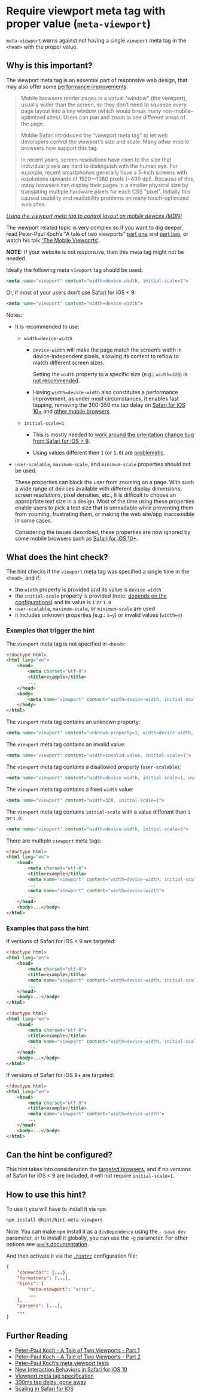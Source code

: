 # Require viewport meta tag with proper value (`meta-viewport`)

`meta-viewport` warns against not having a single `viewport` meta
tag in the `<head>` with the proper value.

## Why is this important?

The viewport meta tag is an essential part of responsive web design,
that may also offer some [performance improvements][gpu rasterization].

> Mobile browsers render pages in a virtual "window" (the viewport),
> usually wider than the screen, so they don’t need to squeeze every
> page layout into a tiny window (which would break many
> non-mobile-optimized sites). Users can pan and zoom to see different
> areas of the page.
>
> Mobile Safari introduced the "viewport meta tag" to let web
> developers control the viewport’s size and scale. Many other mobile
> browsers now support this tag.
>
> In recent years, screen resolutions have risen to the size that
> individual pixels are hard to distinguish with the human eye.
> For example, recent smartphones generally have a 5-inch screens with
> resolutions upwards of 1920—1080 pixels (~400 dpi). Because of this,
> many browsers can display their pages in a smaller physical size by
> translating multiple hardware pixels for each CSS "pixel". Initially
> this caused usability and readability problems on many touch-optimized
> web sites.

*[Using the viewport meta tag to control layout on mobile devices
(MDN)][viewport meta tag on mdn]*

The viewport related topic is very complex so if you want to dig
deeper, read Peter-Paul Koch’s "A tale of two viewports" [part
one][ppk article 1] and [part two][ppk article 2], or watch his
talk ['The Mobile Viewports'][ppk talk].

**NOTE:** If your website is not responsive, then this meta tag
might not be needed.

Ideally the following meta `viewport` tag should be used:

```html
<meta name="viewport" content="width=device-width, initial-scale=1">
```

Or, if most of your users don’t use Safari for iOS < 9:

```html
<meta name="viewport" content="width=device-width">
```

Notes:

* It is recommended to use:

  * `width=device-width`

    * `device-width` will make the page match the screen’s width in
      device-independent pixels, allowing its content to reflow to
      match different screen sizes.

      Setting the `width` property to a specific size (e.g.: `width=320`)
      is [not recommended][fixed width problem].

    * Having `width=device-width` also constitutes a performance
      improvement, as under most circumstances, it enables fast tapping,
      removing the 300-350 ms tap delay on [Safari for iOS 10+][ios 10
      interaction behaviors] and [other mobile browsers][tap delay].

  * `initial-scale=1`

    * This is mostly needed to [work around the orientation change bug
      from Safari for iOS > 9][ios orientation change scaling].

    * Using values different then `1` (or `1.0`) are
      [problematic](https://www.quirksmode.org/mobile/metaviewport/#link15).

* `user-scalable`, `maximum-scale`, and `minimum-scale` properties
  should not be used.

  These properties can block the user from zooming on a page.
  With such a wide range of devices available with different
  display dimensions, screen resolutions, pixel densities, etc.,
  it is difficult to choose an appropriate text size in a design.
  Most of the time using these properties enable users to pick a
  text size that is unreadable while preventing them from zooming,
  frustrating them, or making the web site/app inaccessible in
  some cases.

  Considering the issues described, these properties are now
  ignored by some mobile browsers such as [Safari for iOS 10+][ios
  10 interaction behaviors].

## What does the hint check?

The hint checks if the `viewport` meta tag was specified a single
time in the `<head>`, and if:

* the `width` property is provided and its value is `device-width`
* the `initial-scale` property is provided (note: [depends on the
  configurations](#can-the-hint-be-configured)) and its value is
  `1` or `1.0`
* `user-scalable`, `maximum-scale`, or `minimum-scale` are used
* it includes unknown properties (e.g.: `x=y`) or invalid values
  (`width=x`)

### Examples that **trigger** the hint

The `viewport` meta tag is not specified in `<head>`:

```html
<!doctype html>
<html lang="en">
    <head>
        <meta charset="utf-8">
        <title>example</title>
        ...
    </head>
    <body>
        <meta name="viewport" content="width=device-width, initial-scale=1">
    </body>
</html>
```

The `viewport` meta tag contains an unknown property:

```html
<meta name="viewport" content="unknown-property=1, width=device-width, initial-scale=1">
```

The `viewport` meta tag contains an invalid value:

```html
<meta name="viewport" content="width=invalid-value, initial-scale=1">
```

The `viewport` meta tag contains a disallowed property (`user-scalable`):

```html
<meta name="viewport" content="width=device-width, initial-scale=1, user-scalable=no">
```

The `viewport` meta tag contains a fixed `width` value:

```html
<meta name="viewport" content="width=320, initial-scale=1">
```

The `viewport` meta tag contains `initial-scale` with a value
different than `1` or `1.0`:

```html
<meta name="viewport" content="width=device-width, initial-scale=5">
```

There are multiple `viewport` meta tags:

```html
<!doctype html>
<html lang="en">
    <head>
        <meta charset="utf-8">
        <title>example</title>
        <meta name="viewport" content="width=device-width, initial-scale=1">
        ...
        <meta name="viewport" content="width=device-width">
        ...
    </head>
    <body>...</body>
</html>
```

### Examples that **pass** the hint

If versions of Safari for iOS < 9 are targeted:

```html
<!doctype html>
<html lang="en">
    <head>
        <meta charset="utf-8">
        <title>example</title>
        <meta name="viewport" content="width=device-width, initial-scale=1">
        ...
    </head>
    <body>...</body>
</html>
```

```html
<!doctype html>
<html lang="en">
    <head>
        <meta charset="utf-8">
        <title>example</title>
        <meta name="viewport" content="width=device-width, initial-scale=1.0, shrink-to-fit=no, viewport-fit=cover">
        ...
    </head>
    <body>...</body>
</html>
```

If versions of Safari for iOS 9+ are targeted:

```html
<!doctype html>
<html lang="en">
    <head>
        <meta charset="utf-8">
        <title>example</title>
        <meta name="viewport" content="width=device-width">
        ...
    </head>
    <body>...</body>
</html>
```

## Can the hint be configured?

This hint takes into consideration the [targeted
browsers](../index.md#browser-configuration), and if no
versions of Safari for iOS < 9 are included, it will not
require `initial-scale=1`.

## How to use this hint?

To use it you will have to install it via `npm`:

```bash
npm install @hint/hint-meta-viewport
```

Note: You can make `npm` install it as a `devDependency` using the
`--save-dev` parameter, or to install it globally, you can use the
`-g` parameter. For other options see [`npm`'s
documentation](https://docs.npmjs.com/cli/install).

And then activate it via the [`.hintrc`][hintrc] configuration file:

```json
{
    "connector": {...},
    "formatters": [...],
    "hints": {
        "meta-viewport": "error",
        ...
    },
    "parsers": [...],
    ...
}
```

## Further Reading

* [Peter-Paul Koch - A Tale of Two Viewports - Part 1][ppk article 1]
* [Peter-Paul Koch - A Tale of Two Viewports - Part 2][ppk article 2]
* [Peter-Paul Koch’s meta viewport tests][ppk tests]
* [New Interaction Behaviors in Safari for iOS 10][ios 10 interaction behaviors]
* [Viewport meta tag specification][spec]
* [300ms tap delay, gone away][tap delay]
* [Scaling in Safari for iOS][ios orientation change scaling]

<!-- Link labels: -->

[fixed width problem]: http://starkravingfinkle.org/blog/2010/01/perils-of-the-viewport-meta-tag/
[gpu rasterization]: https://www.chromium.org/developers/design-documents/chromium-graphics/how-to-get-gpu-rasterization
[ios 10 interaction behaviors]: https://webkit.org/blog/7367/new-interaction-behaviors-in-ios-10/
[ios orientation change scaling]: https://www.quirksmode.org/blog/archives/2013/10/more_about_scal.html
[mdn viewport meta tag]: https://developer.mozilla.org/en/docs/Mozilla/Mobile/Viewport_meta_tag
[ppk article 1]: https://www.quirksmode.org/mobile/viewports.html
[ppk article 2]: https://www.quirksmode.org/mobile/viewports2.html
[ppk initial-scale]: https://www.quirksmode.org/mobile/metaviewport/#link15
[ppk talk]: https://www.youtube.com/watch?v=8J6EdpXdzqc
[ppk tests]: https://www.quirksmode.org/mobile/metaviewport/
[hintrc]: https://webhint.io/docs/user-guide/further-configuration/hintrc-formats/
[spec]: https://drafts.csswg.org/css-device-adapt/#viewport-meta
[tap delay]: https://developers.google.com/web/updates/2013/12/300ms-tap-delay-gone-away
[viewport meta tag on mdn]: https://developer.mozilla.org/en-US/docs/Mozilla/Mobile/Viewport_meta_tag
